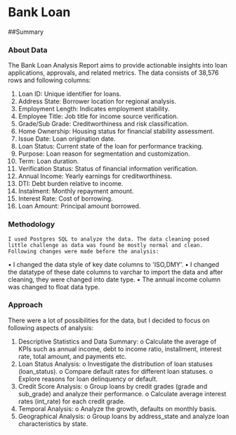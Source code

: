 # Bank  Loan
##Summary
### About Data
The Bank Loan Analysis Report aims to provide actionable insights into loan applications, approvals, and related metrics.
The data consists of 38,576 rows and following columns:
1.	Loan ID: Unique identifier for loans.
2.	Address State: Borrower location for regional analysis.
3.	Employment Length: Indicates employment stability.
4.	Employee Title: Job title for income source verification.
5.	Grade/Sub Grade: Creditworthiness and risk classification.
6.	Home Ownership: Housing status for financial stability assessment.
7.	Issue Date: Loan origination date.
8.	Loan Status: Current state of the loan for performance tracking.
9.	Purpose: Loan reason for segmentation and customization.
10.	Term: Loan duration.
11.	Verification Status: Status of financial information verification.
12.	Annual Income: Yearly earnings for creditworthiness.
13.	DTI: Debt burden relative to income.
14.	Instalment: Monthly repayment amount.
15.	Interest Rate: Cost of borrowing.
16.	Loan Amount: Principal amount borrowed.
### Methodology
	I used Postgres SQL to analyze the data. The data cleaning posed little challenge as data was found be mostly normal and clean. Following changes were made before the analysis:
•	I changed the data style of key date columns to 'ISO,DMY'. 
•	I changed the datatype of these date columns to varchar to import the data and after cleaning, they were changed into date type.
•	The annual income column was changed to float data type. 

### Approach
There were a lot of possibilities for the data, but I decided to focus on following aspects of analysis: 
1.	Descriptive Statistics and Data Summary:
o	Calculate the average of KPIs such as annual income, debt to income ratio, installment, interest rate, total amount, and payments etc.
2.	Loan Status Analysis:
o	Investigate the distribution of loan statuses (loan_status).
o	Compare default rates for different loan statuses.
o	Explore reasons for loan delinquency or default.
3.	Credit Score Analysis:
o	Group loans by credit grades (grade and sub_grade) and analyze their performance.
o	Calculate average interest rates (int_rate) for each credit grade.
4.	Temporal Analysis:
o	Analyze the growth, defaults on monthly basis.
5.	Geographical Analysis:
o	Group loans by address_state and analyze loan characteristics by state.

